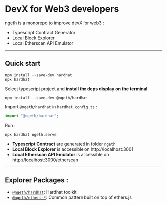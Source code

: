 # DevX for Web3 developers

ngeth is a monorepo to improve devX for web3 :
- Typescript Contract Generator
- Local Block Explorer
- Local Etherscan API Emulator

---------
## Quick start
```
npm install --save-dev hardhat
npx hardhat
```
Select typescript project and **install the deps display on the terminal**
```
npm install --save-dev @ngeth/hardhat
```
Import `@ngeth/hardhat` in `hardhat.config.ts` : 
```typescript
import "@ngeth/hardhat";
```
Run :
```
npx hardhat ngeth:serve
```

- **Typescript Contract** are generated in folder `ngeth`
- **Local Block Explorer** is accessible on http://localhost:3001 
- **Local Etherscan API Emulator** is accessible on http://localhost:3000/etherscan
---------

## Explorer Packages :
- [`@ngeth/hardhat`](./packages/hardhat): Hardhat toolkit
- [`@ngeth/ethers-*`](./packages/ethers): Common pattern built on top of ethers.js
